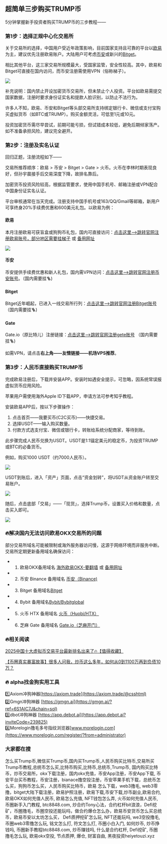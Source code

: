 ## 超简单三步购买TRUMP币

5分钟掌握新手投资者购买TRUMP币的三步教程——

### 第1步：选择正规中心化交易所
关于交易所的选择，中国用户受近年政策影响，目前国家支持且可靠的平台以[欧易](https://www.chouyi.world/zh-hans/join/18639032)为主，建议优先注册欧易账户。大陆用户可考虑[币安](https://accounts.binance.com/zh-CN/register?ref=36457687)或新兴的[Bitget](https://www.bitget.com/zh-CN/referral/register?from=referral&clacCode=VRNEYUTR)。  

相比其他平台，这三家交易所规模最大，受国家监管，安全性较高。其中，欧易和Bitget可直接在国内访问，而币安注册需使用VPN（俗称梯子）。

![](https://ac63e02.webp.li/ouyi-binance-bitget.png)

补充说明：国内禁止开设加密货币交易所，但未禁止个人投资。平台如欧易需提交国家数据，注册时要求身份证实名和提款人脸识别，以防止不法行为。

许多人不知，欧易、币安和Bitget等头部交易所支持绑定银行卡、微信或支付宝购买虚拟货币（如BTC或TRUMP）。购买金额灵活，可低至1元或10元。

投资加密货币需尽早尝试，前期可能亏损，但试错成本较低，避免后期倾家荡产。如不准备承担风险，建议完全避开。

### 第2步：注册及实名认证

回归正题，注册流程如下——

交易所推荐顺序：欧易 > 币安 > Bitget > Gate > 火币。火币在李林时期表现良好，但孙宇晨接手后交易深度下降，故排名靠后。

加密货币投资风险较高，根据监管要求，使用中国手机号、邮箱注册或VPN配合中国身份证实名认证。

平台审核通常在当天完成。注册支持中国手机号或163/QQ/Gmail等邮箱，新用户可享终身20%手续费优惠和600美元礼包。以欧易为例：

#### 欧易
本月注册欧易可获盲盒或狗狗币礼包，国内可直接访问：[点击这里–>跳转官网注册欧易账号，部分地区需要挂梯子](https://www.okx.com/zh-hans/join/74873351) 或 [备用网址](https://www.chouyi.world/zh-hans/join/18639032)

[![](https://fe095ec.webp.li/top-10-exchanges-001.jpg)](https://www.chouyi.world/zh-hans/join/18639032)

#### 币安
币安提供手续费优惠和新人礼包，国内需VPN访问：[点击这里-->跳转官网注册币安账号](https://accounts.binance.com/zh-CN/register?ref=36457687)。（国内需要挂🪜)

#### Bitget
Bitget近年崛起，已进入一线交易所行列：[点击这里-->跳转官网注册Bitget账号](https://www.bitget.com/zh-CN/referral/register?from=referral&clacCode=VRNEYUTR) （国内需要挂🪜)

#### Gate
Gate.io（原比特儿）注册链接：[点击这里-->跳转官网注册gete账号](www.gate.io/signup/A1ERAQ?ref_type=103) （国内需要挂🪜)

如需VPN，请点击**右上角——友情链接——机场VPS推荐**。

### 第3步：人民币直接购买TRUMP币

完成欧易注册后，下载并安装APP。安装时如遇安全提示，可忽略，因系统常误报虚拟货币应用风险。

苹果用户需使用海外Apple ID下载APP，申请方法可参考知乎教程。

安装欧易APP后，按以下步骤操作：
1. 点击首页——我要买币(C2C买币)——快捷交易。
2. 选择USDT——输入购买数量。
3. 付款方式选支付宝、微信或银行卡，转账给系统分配商家，等待到账。

此步骤完成人民币兑换为USDT。USDT是1:1锚定美元的稳定币，为投资TRUMP或BTC的必备货币。

例如，购买1000 USDT（约7000人民币）。

![](https://ac63e02.webp.li/ouyichongzhi.png)

USDT到账后，进入「资产」页面，点击“资金划转”，将USDT从资金账户转至交易账户。

![](https://ac63e02.webp.li/ouyi-trump001.png)

随后，点击底部「交易」——「现货」，选择Trump币，设置买入价格和数量，点击买入即可。

![](https://ac63e02.webp.li/ouyi-trump002.png)

### 🔥解决国内无法访问欧易OKX交易所的问题
部分交易所域名可能被限制或海外服务器访问慢，这源于网络环境而非服务中断。交易所定期更新备用域名确保访问：
- 1. 欧易OKX备用域名 [海外欧易OKX-要翻墙](https://www.okx.com/zh-hans/join/74873351) 或 [备用网址](https://www.chouyi.world/zh-hans/join/18639032) 
- 2. 币安 Binance 备用域名 [币安（Binance)](https://accounts.binance.com/zh-CN/register?ref=36457687)
- 3. Bitget 备用域名[Bitget](https://www.bitget.com/zh-CN/referral/register?from=referral&clacCode=VRNEYUTR)
- 4. Bybit 备用域名[Bybit/Bybitglobal](https://www.bybitglobal.com/zh-MY/invite/?ref=VMKORMM)
- 5. 火币 HTX 备用域名 [火币（Huobi/HTX）](https://www.htx.com/invite/zh-cn/1f?invite_code=whf45223)
- 6. 芝麻 Gate 备用域名 [Gate.io（芝麻开门）](https://www.gate.io/zh/signup?ref_type=103&ref=A1ERAQ)

### 🔥相关阅读
[2025中国十大虚拟币交易平台最新排名出来了🔥【值得收藏】](https://btc8848.com/top-10-exchanges/)

[【币圈真实暴富故事】很多人问我，炒币这么多年，如何从0到1100万再到负债10万？](https://heiyetouzi.xyz/biquanstory001/)

### 🔥 alpha找金狗实用工具
1️⃣Axiom冲狗神器[https://axiom.trade](https://axiom.trade/@csshtml)  
2️⃣Gmgn冲狗神器 [https://gmgn.ai](https://gmgn.ai/?ref=6S1AIC7J&chain=sol)  
3️⃣dbot冲狗神器 [https://app.debot.ai](https://app.debot.ai?inviteCode=239825)  
4️⃣Morelogin撸毛多号指纹浏览器[www.morelogin.com](https://www.morelogin.com/register/?from=administrator)  

### 大家都在搜
怎么买Trump币,微信买Trump币,国内买Trump币,人民币购买比特币,交易所买Trump币教程,总统币怎么买,比特币购买,比特币,总统币,Trump币, 国内购买比特币，炒币交易所，okx下载注册，国内okx充值，币安App注册，币安App下载, 币安平台买币教程，币安注册，bianace撸空投注册，币安苹果手机下载，总统币怎么买，狗狗币怎么买，人民币购买比特币，欧易 怎么下载，web3撸毛, web3零撸，bitget大陆下载注册，欧易护照注册，欧易下载,币安下载,炒币副业,欧易合约, 欧易OKX如何充值人民币, 欧易怎么充值, NFT钱包怎么弄, 火币如何充值人民币, 币圈新手入门教程, btc8848.com, 炒合约Tony心法，合约杠杆bit浪浪，Defi挖矿，币圈撸毛，币圈空投还能玩吗，做合约爆仓怎么办，欧易币安货币怎么买总统币，欧易币安以太坊怎么买， Defi质押挖矿怎么玩, NFT还能玩吗, we3空投撸毛, 币圈web3零撸怎么玩, 铭文怎么打, 符文怎么打, 币圈小白入门, 如何炒币, 炒币挣钱吗, 币圈新手教程btc8848.com, 炒币赚钱吗, 什么是合约杠杆, Defi挖矿, 币圈撸毛怎么玩, 欧易okx空投, 节点质押, 爆仓, 财富自由, 黑夜投资heiyetouzi.xyz